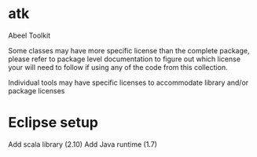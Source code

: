 atk
===

Abeel Toolkit


Some classes may have more specific license than the complete package, please refer to package level documentation to figure out which license your will need to follow if using any of the code from this collection.

Individual tools may have specific licenses to accommodate library and/or package licenses

Eclipse setup
===
Add scala library (2.10)
Add Java runtime (1.7)
